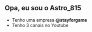 ## Opa, eu sou o Astro_815

- Tenho uma empresa **@stayforgame**
- Tenho 3 canais no Youtube

<!---
Astro815/Astro815 is a ✨ special ✨ repository because its `README.md` (this file) appears on your GitHub profile.
You can click the Preview link to take a look at your changes.
--->
